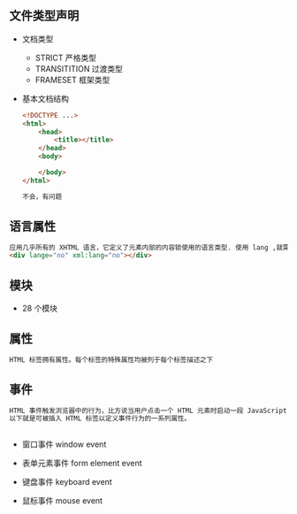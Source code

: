 ## 文件类型声明

* 文档类型
  
  * STRICT 严格类型
  * TRANSITITION 过渡类型
  * FRAMESET  框架类型

* 基本文档结构
  
  ```html
  <!DOCTYPE ...>
  <html>
      <head>
          <title></title>
      </head>
      <body>
  
      </body>
  </html>
  
  不会，有问题
  ```

## 语言属性

```html
应用几乎所有的 XHTML 语言，它定义了元素内部的内容锁使用的语言类型. 使用 lang ,就需要添加 xml:lang
<div lange="no" xml:lang="no"></div>
```

## 模块

* 28 个模块

## 属性

```go
HTML 标签拥有属性。每个标签的特殊属性均被列于每个标签描述之下
```

## 事件

```go
HTML 事件触发浏览器中的行为，比方说当用户点击一个 HTML 元素时启动一段 JavaScript 。
以下就是可被插入 HTML 标签以定义事件行为的一系列属性。



```

* 窗口事件 window event

* 表单元素事件 form element event

* 键盘事件 keyboard event

* 鼠标事件 mouse event
